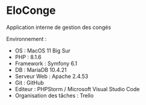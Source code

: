 # EloConge

Application interne de gestion des congés


Environnement :

- OS : MacOS 11 Big Sur
- PHP : 8.1.6
- Framework : Symfony 6.1
- DB : MariaDB 10.4.21
- Serveur Web : Apache 2.4.53
- Git : GitHub
- Editeur : PHPStorm / Microsoft Visual Studio Code
- Organisation des tâches : Trello
